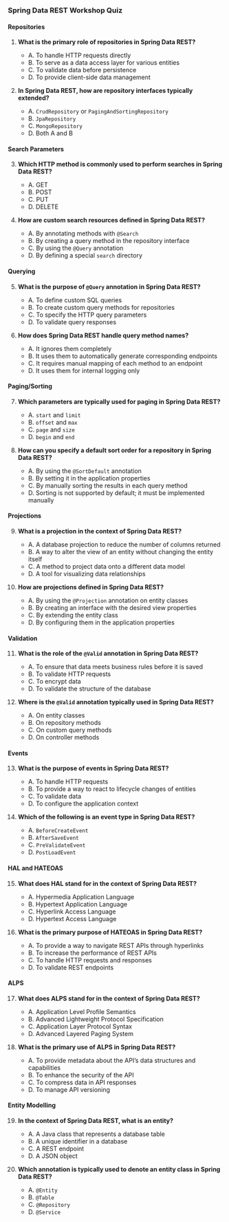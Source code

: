 ### Spring Data REST Workshop Quiz

#### Repositories
1. **What is the primary role of repositories in Spring Data REST?**
   - A. To handle HTTP requests directly
   - B. To serve as a data access layer for various entities
   - C. To validate data before persistence
   - D. To provide client-side data management

2. **In Spring Data REST, how are repository interfaces typically extended?**
   - A. `CrudRepository` or `PagingAndSortingRepository`
   - B. `JpaRepository`
   - C. `MongoRepository`
   - D. Both A and B

#### Search Parameters
3. **Which HTTP method is commonly used to perform searches in Spring Data REST?**
   - A. GET
   - B. POST
   - C. PUT
   - D. DELETE

4. **How are custom search resources defined in Spring Data REST?**
   - A. By annotating methods with `@Search`
   - B. By creating a query method in the repository interface
   - C. By using the `@Query` annotation
   - D. By defining a special `search` directory

#### Querying
5. **What is the purpose of `@Query` annotation in Spring Data REST?**
   - A. To define custom SQL queries
   - B. To create custom query methods for repositories
   - C. To specify the HTTP query parameters
   - D. To validate query responses

6. **How does Spring Data REST handle query method names?**
   - A. It ignores them completely
   - B. It uses them to automatically generate corresponding endpoints
   - C. It requires manual mapping of each method to an endpoint
   - D. It uses them for internal logging only

#### Paging/Sorting
7. **Which parameters are typically used for paging in Spring Data REST?**
   - A. `start` and `limit`
   - B. `offset` and `max`
   - C. `page` and `size`
   - D. `begin` and `end`

8. **How can you specify a default sort order for a repository in Spring Data REST?**
   - A. By using the `@SortDefault` annotation
   - B. By setting it in the application properties
   - C. By manually sorting the results in each query method
   - D. Sorting is not supported by default; it must be implemented manually

#### Projections
9. **What is a projection in the context of Spring Data REST?**
   - A. A database projection to reduce the number of columns returned
   - B. A way to alter the view of an entity without changing the entity itself
   - C. A method to project data onto a different data model
   - D. A tool for visualizing data relationships

10. **How are projections defined in Spring Data REST?**
    - A. By using the `@Projection` annotation on entity classes
    - B. By creating an interface with the desired view properties
    - C. By extending the entity class
    - D. By configuring them in the application properties

#### Validation
11. **What is the role of the `@Valid` annotation in Spring Data REST?**
    - A. To ensure that data meets business rules before it is saved
    - B. To validate HTTP requests
    - C. To encrypt data
    - D. To validate the structure of the database

12. **Where is the `@Valid` annotation typically used in Spring Data REST?**
    - A. On entity classes
    - B. On repository methods
    - C. On custom query methods
    - D. On controller methods

#### Events
13. **What is the purpose of events in Spring Data REST?**
    - A. To handle HTTP requests
    - B. To provide a way to react to lifecycle changes of entities
    - C. To validate data
    - D. To configure the application context

14. **Which of the following is an event type in Spring Data REST?**
    - A. `BeforeCreateEvent`
    - B. `AfterSaveEvent`
    - C. `PreValidateEvent`
    - D. `PostLoadEvent`

#### HAL and HATEOAS
15. **What does HAL stand for in the context of Spring Data REST?**
    - A. Hypermedia Application Language
    - B. Hypertext Application Language
    - C. Hyperlink Access Language
    - D. Hypertext Access Language

16. **What is the primary purpose of HATEOAS in Spring Data REST?**
    - A. To provide a way to navigate REST APIs through hyperlinks
    - B. To increase the performance of REST APIs
    - C. To handle HTTP requests and responses
    - D. To validate REST endpoints

#### ALPS
17. **What does ALPS stand for in the context of Spring Data REST?**
    - A. Application Level Profile Semantics
    - B. Advanced Lightweight Protocol Specification
    - C. Application Layer Protocol Syntax
    - D. Advanced Layered Paging System

18. **What is the primary use of ALPS in Spring Data REST?**
    - A. To provide metadata about the API’s data structures and capabilities
    - B. To enhance the security of the API
    - C. To compress data in API responses
    - D. To manage API versioning

#### Entity Modelling
19. **In the context of Spring Data REST, what is an entity?**
    - A. A Java class that represents a database table
    - B. A unique identifier in a database
    - C. A REST endpoint
    - D. A JSON object

20. **Which annotation is typically used to denote an entity class in Spring Data REST?**
    - A. `@Entity`
    - B. `@Table`
    - C. `@Repository`
    - D. `@Service`

